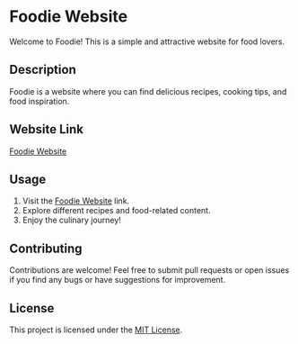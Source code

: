 # Foodie Website

Welcome to Foodie! This is a simple and attractive website for food lovers.

## Description

Foodie is a website where you can find delicious recipes, cooking tips, and food inspiration.

## Website Link

[Foodie Website](https://iamchiranjeevir.github.io/Web-Projects/Foodie/)


## Usage

1. Visit the [Foodie Website](https://iamchiranjeevir.github.io/Web-Projects/Foodie/) link.
2. Explore different recipes and food-related content.
3. Enjoy the culinary journey!

## Contributing

Contributions are welcome! Feel free to submit pull requests or open issues if you find any bugs or have suggestions for improvement.

## License

This project is licensed under the [MIT License](LICENSE).
